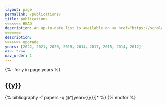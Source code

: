 ```yaml
---
layout: page
permalink: /publications/
title: publications
<<<<<<< HEAD
description: An up-to-date list is available on <a href="https://scholar.google.com/citations?user=kVyW-LEAAAAJ"><u>Google Scholar</u></a> and <a href="https://www.researchgate.net/profile/Efi-Psomopoulou"><u>Research Gate</u></a>.
=======
description: 
>>>>>>> upgrade
years: [2022, 2021, 2020, 2019, 2018, 2017, 2015, 2014, 2012]
nav: true
nav_order: 1
---
```

<!-- _pages/publications.md -->
<div class="publications">

{%- for y in page.years %}
  <h2 class="year">{{y}}</h2>
  {% bibliography -f papers -q @*[year={{y}}]* %}
{% endfor %}

</div>
